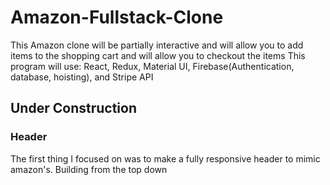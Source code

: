 # Amazon-Fullstack-Clone
This Amazon clone will be partially interactive and will allow you to add items to the shopping cart and will allow you to checkout the items
This program will use: React, Redux, Material UI, Firebase(Authentication, database, hoisting), and Stripe API


## Under Construction

### Header
The first thing I focused on was to make a fully responsive header to mimic amazon's. Building from the top down 
